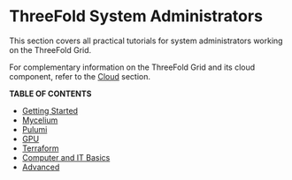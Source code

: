 # ThreeFold System Administrators

This section covers all practical tutorials for system administrators working on the ThreeFold Grid.

For complementary information on the ThreeFold Grid and its cloud component, refer to the [Cloud](../../knowledge_base/cloud/cloud_toc.md) section.

**TABLE OF CONTENTS**

- [Getting Started](./getstarted/tfgrid3_getstarted.md)
- [Mycelium](./mycelium/mycelium_toc.md)
- [Pulumi](./pulumi/pulumi_readme.md)
- [GPU](./gpu/gpu_toc.md)
- [Terraform](./terraform/terraform_toc.md)
- [Computer and IT Basics](./computer_it_basics/computer_it_basics.md)
- [Advanced](./advanced/advanced.md)